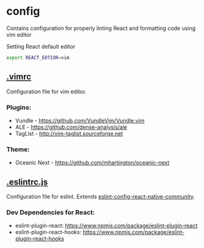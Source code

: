 # config
Contains configuration for properly linting React and formatting code using vim editor

Setting React default editor
```bash
export REACT_EDTIOR=vim
```

## [.vimrc](https://github.com/joseph-d-p/config/blob/master/.vimrc)

Configuration file for vim editor.

### Plugins:
- Vundle - https://github.com/VundleVim/Vundle.vim
- ALE - https://github.com/dense-analysis/ale
- TagList - http://vim-taglist.sourceforge.net

### Theme:
- Oceanic Next - https://github.com/mhartington/oceanic-next

## [.eslintrc.js](https://github.com/joseph-d-p/config/blob/master/.eslintrcjs)

Configuration file for eslint. Extends [eslint-config-react-native-community](https://www.npmjs.com/package/@react-native-community/eslint-config).

### Dev Dependencies for React:
- eslint-plugin-react: https://www.npmjs.com/package/eslint-plugin-react
- eslint-plugin-react-hooks: https://www.npmjs.com/package/eslint-plugin-react-hooks
